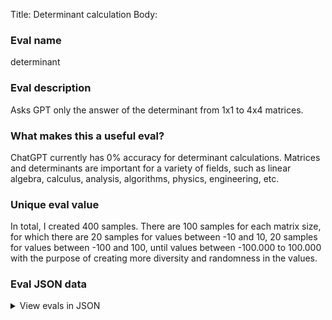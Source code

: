 Title: Determinant calculation
Body:

### Eval name

determinant

### Eval description

Asks GPT only the answer of the determinant from 1x1 to 4x4 matrices.

### What makes this a useful eval?

ChatGPT currently has 0% accuracy for determinant calculations. Matrices and determinants are important for a variety of
fields, such as linear algebra, calculus, analysis, algorithms, physics, engineering, etc.

### Unique eval value

In total, I created 400 samples. There are 100 samples for each matrix size, for which there are 20 samples for values
between -10 and 10, 20 samples for values between -100 and 100, until values between -100.000 to 100.000 with the
purpose of creating more diversity and randomness in the values.

### Eval JSON data

<details>

  <summary>View evals in JSON</summary>

### Eval

  ```jsonl

  {"input": [{"role": "system", "content": "Calculate the determinant of the matrix. Reply ONLY with the answer approximated to 2 decimals."}, {"role": "user", "content": "[[-3]]"}], "ideal": "-3.00"}

{"input": [{"role": "system", "content": "Calculate the determinant of the matrix. Reply ONLY with the answer approximated to 2 decimals."}, {"role": "user", "content": "[[92906]]"}], "ideal": "92906.00"}

{"input": [{"role": "system", "content": "Calculate the determinant of the matrix. Reply ONLY with the answer approximated to 2 decimals."}, {"role": "user", "content": "[[-7,7],[-7,7]]"}], "ideal": "0.00"}

{"input": [{"role": "system", "content": "Calculate the determinant of the matrix. Reply ONLY with the answer approximated to 2 decimals."}, {"role": "user", "content": "[[142,-96],[-251,-929]]"}], "ideal": "-156014.00"}

{"input": [{"role": "system", "content": "Calculate the determinant of the matrix. Reply ONLY with the answer approximated to 2 decimals."}, {"role": "user", "content": "[[-21,-1,39],[67,-36,-9],[-12,-60,-94]]"}], "ideal": "-239758.00"}

{"input": [{"role": "system", "content": "Calculate the determinant of the matrix. Reply ONLY with the answer approximated to 2 decimals."}, {"role": "user", "content": "[[389,-404,-906,92],[-478,-996,-896,101],[-337,710,-653,-244],[-425,-178,457,748]]"}], "ideal": "828232877412.00"}

  ```

</details>


